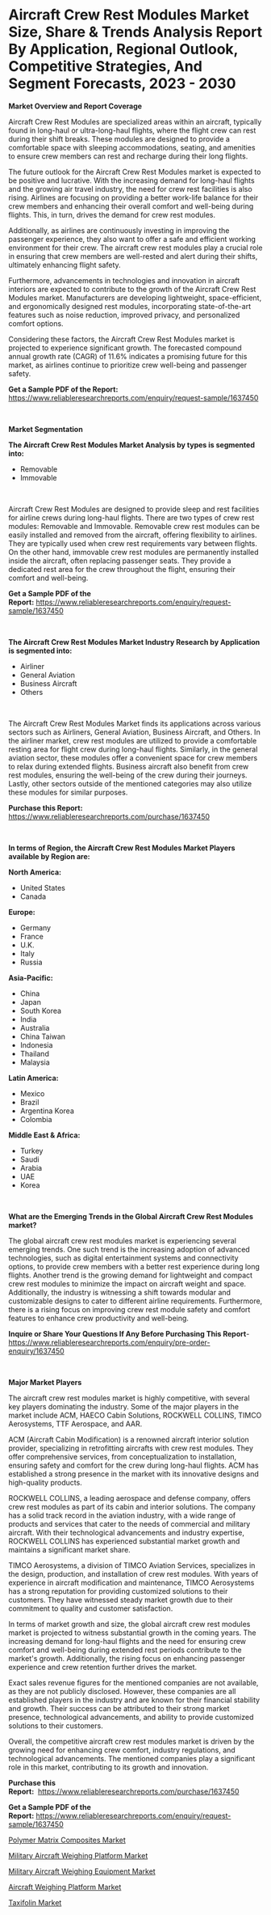 <p><h1>Aircraft Crew Rest Modules Market Size, Share & Trends Analysis Report By Application, Regional Outlook, Competitive Strategies, And Segment Forecasts, 2023 - 2030</h1></p><p><strong>Market Overview and Report Coverage</strong></p>
<p><p>Aircraft Crew Rest Modules are specialized areas within an aircraft, typically found in long-haul or ultra-long-haul flights, where the flight crew can rest during their shift breaks. These modules are designed to provide a comfortable space with sleeping accommodations, seating, and amenities to ensure crew members can rest and recharge during their long flights.</p><p>The future outlook for the Aircraft Crew Rest Modules market is expected to be positive and lucrative. With the increasing demand for long-haul flights and the growing air travel industry, the need for crew rest facilities is also rising. Airlines are focusing on providing a better work-life balance for their crew members and enhancing their overall comfort and well-being during flights. This, in turn, drives the demand for crew rest modules.</p><p>Additionally, as airlines are continuously investing in improving the passenger experience, they also want to offer a safe and efficient working environment for their crew. The aircraft crew rest modules play a crucial role in ensuring that crew members are well-rested and alert during their shifts, ultimately enhancing flight safety.</p><p>Furthermore, advancements in technologies and innovation in aircraft interiors are expected to contribute to the growth of the Aircraft Crew Rest Modules market. Manufacturers are developing lightweight, space-efficient, and ergonomically designed rest modules, incorporating state-of-the-art features such as noise reduction, improved privacy, and personalized comfort options.</p><p>Considering these factors, the Aircraft Crew Rest Modules market is projected to experience significant growth. The forecasted compound annual growth rate (CAGR) of 11.6% indicates a promising future for this market, as airlines continue to prioritize crew well-being and passenger safety.</p></p>
<p><strong>Get a Sample PDF of the Report:</strong> <a href="https://www.reliableresearchreports.com/enquiry/request-sample/1637450">https://www.reliableresearchreports.com/enquiry/request-sample/1637450</a></p>
<p>&nbsp;</p>
<p><strong>Market Segmentation</strong></p>
<p><strong>The Aircraft Crew Rest Modules Market Analysis by types is segmented into:</strong></p>
<p><ul><li>Removable</li><li>Immovable</li></ul></p>
<p>&nbsp;</p>
<p><p>Aircraft Crew Rest Modules are designed to provide sleep and rest facilities for airline crews during long-haul flights. There are two types of crew rest modules: Removable and Immovable. Removable crew rest modules can be easily installed and removed from the aircraft, offering flexibility to airlines. They are typically used when crew rest requirements vary between flights. On the other hand, immovable crew rest modules are permanently installed inside the aircraft, often replacing passenger seats. They provide a dedicated rest area for the crew throughout the flight, ensuring their comfort and well-being.</p></p>
<p><strong>Get a Sample PDF of the Report:</strong>&nbsp;<a href="https://www.reliableresearchreports.com/enquiry/request-sample/1637450">https://www.reliableresearchreports.com/enquiry/request-sample/1637450</a></p>
<p>&nbsp;</p>
<p><strong>The Aircraft Crew Rest Modules Market Industry Research by Application is segmented into:</strong></p>
<p><ul><li>Airliner</li><li>General Aviation</li><li>Business Aircraft</li><li>Others</li></ul></p>
<p>&nbsp;</p>
<p><p>The Aircraft Crew Rest Modules Market finds its applications across various sectors such as Airliners, General Aviation, Business Aircraft, and Others. In the airliner market, crew rest modules are utilized to provide a comfortable resting area for flight crew during long-haul flights. Similarly, in the general aviation sector, these modules offer a convenient space for crew members to relax during extended flights. Business aircraft also benefit from crew rest modules, ensuring the well-being of the crew during their journeys. Lastly, other sectors outside of the mentioned categories may also utilize these modules for similar purposes.</p></p>
<p><strong>Purchase this Report:</strong>&nbsp; <a href="https://www.reliableresearchreports.com/purchase/1637450">https://www.reliableresearchreports.com/purchase/1637450</a></p>
<p>&nbsp;</p>
<p><strong>In terms of Region, the Aircraft Crew Rest Modules Market Players available by Region are:</strong></p>
<p>
    <p> <strong> North America: </strong>
        <ul>
            <li>United States</li>
            <li>Canada</li>
        </ul>
        </p> 
    <p> <strong> Europe: </strong>
        <ul>
            <li>Germany</li>
            <li>France</li>
            <li>U.K.</li>
            <li>Italy</li>
            <li>Russia</li>
        </ul>
        </p> 
    <p> <strong> Asia-Pacific: </strong>
        <ul>
            <li>China</li>
            <li>Japan</li>
            <li>South Korea</li>
            <li>India</li>
            <li>Australia</li>
            <li>China Taiwan</li>
            <li>Indonesia</li>
            <li>Thailand</li>
            <li>Malaysia</li>
        </ul>
        </p> 
    <p> <strong> Latin America: </strong>
        <ul>
            <li>Mexico</li>
            <li>Brazil</li>
            <li>Argentina Korea</li>
            <li>Colombia</li>
        </ul>
        </p> 
    <p> <strong> Middle East & Africa: </strong>
        <ul>
            <li>Turkey</li>
            <li>Saudi</li>
            <li>Arabia</li>
            <li>UAE</li>
            <li>Korea</li>
        </ul>
    </p>
    </p>
<p>&nbsp;</p>
<p><strong>What are the Emerging Trends in the Global Aircraft Crew Rest Modules market?</strong></p>
<p><p>The global aircraft crew rest modules market is experiencing several emerging trends. One such trend is the increasing adoption of advanced technologies, such as digital entertainment systems and connectivity options, to provide crew members with a better rest experience during long flights. Another trend is the growing demand for lightweight and compact crew rest modules to minimize the impact on aircraft weight and space. Additionally, the industry is witnessing a shift towards modular and customizable designs to cater to different airline requirements. Furthermore, there is a rising focus on improving crew rest module safety and comfort features to enhance crew productivity and well-being.</p></p>
<p><strong>Inquire or Share Your Questions If Any Before Purchasing This Report</strong>- <a href="https://www.reliableresearchreports.com/enquiry/pre-order-enquiry/1637450">https://www.reliableresearchreports.com/enquiry/pre-order-enquiry/1637450</a></p>
<p>&nbsp;</p>
<p><strong>Major Market Players</strong></p>
<p><p>The aircraft crew rest modules market is highly competitive, with several key players dominating the industry. Some of the major players in the market include ACM, HAECO Cabin Solutions, ROCKWELL COLLINS, TIMCO Aerosystems, TTF Aerospace, and AAR. </p><p>ACM (Aircraft Cabin Modification) is a renowned aircraft interior solution provider, specializing in retrofitting aircrafts with crew rest modules. They offer comprehensive services, from conceptualization to installation, ensuring safety and comfort for the crew during long-haul flights. ACM has established a strong presence in the market with its innovative designs and high-quality products.</p><p>ROCKWELL COLLINS, a leading aerospace and defense company, offers crew rest modules as part of its cabin and interior solutions. The company has a solid track record in the aviation industry, with a wide range of products and services that cater to the needs of commercial and military aircraft. With their technological advancements and industry expertise, ROCKWELL COLLINS has experienced substantial market growth and maintains a significant market share.</p><p>TIMCO Aerosystems, a division of TIMCO Aviation Services, specializes in the design, production, and installation of crew rest modules. With years of experience in aircraft modification and maintenance, TIMCO Aerosystems has a strong reputation for providing customized solutions to their customers. They have witnessed steady market growth due to their commitment to quality and customer satisfaction.</p><p>In terms of market growth and size, the global aircraft crew rest modules market is projected to witness substantial growth in the coming years. The increasing demand for long-haul flights and the need for ensuring crew comfort and well-being during extended rest periods contribute to the market's growth. Additionally, the rising focus on enhancing passenger experience and crew retention further drives the market.</p><p>Exact sales revenue figures for the mentioned companies are not available, as they are not publicly disclosed. However, these companies are all established players in the industry and are known for their financial stability and growth. Their success can be attributed to their strong market presence, technological advancements, and ability to provide customized solutions to their customers.</p><p>Overall, the competitive aircraft crew rest modules market is driven by the growing need for enhancing crew comfort, industry regulations, and technological advancements. The mentioned companies play a significant role in this market, contributing to its growth and innovation.</p></p>
<p><strong>Purchase this Report:</strong>&nbsp;&nbsp;<a href="https://www.reliableresearchreports.com/purchase/1637450">https://www.reliableresearchreports.com/purchase/1637450</a></p>
<p></p>
<p><strong>Get a Sample PDF of the Report:</strong>&nbsp;<a href="https://www.reliableresearchreports.com/enquiry/request-sample/1637450">https://www.reliableresearchreports.com/enquiry/request-sample/1637450</a></p>
<p><p><a href="https://medium.com/@tonikuhic/polymer-matrix-composites-market-size-growth-forecast-2023-2030-c8f899b9a5d4">Polymer Matrix Composites Market</a></p><p><a href="https://www.linkedin.com/pulse/military-aircraft-weighing-platform-market-2c/">Military Aircraft Weighing Platform Market</a></p><p><a href="https://www.linkedin.com/pulse/military-aircraft-weighing-equipment-market-1c/">Military Aircraft Weighing Equipment Market</a></p><p><a href="https://www.linkedin.com/pulse/aircraft-weighing-platform-market-size-forecast-growth-2023/">Aircraft Weighing Platform Market</a></p><p><a href="https://medium.com/@theomorar2000/taxifolin-market-size-growth-forecast-2023-2030-a7b002754ae6">Taxifolin Market</a></p></p>